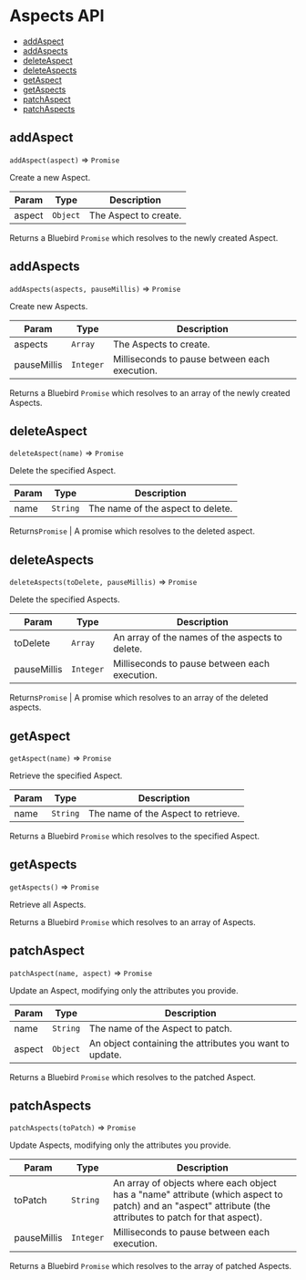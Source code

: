 # Aspects API

- [addAspect](#addaspect)
- [addAspects](#addaspects)
- [deleteAspect](#deleteaspect)
- [deleteAspects](#deleteaspects)
- [getAspect](#getaspect)
- [getAspects](#getaspects)
- [patchAspect](#patchaspect)
- [patchAspects](#patchaspects)


## addAspect
`addAspect(aspect)` => `Promise`

Create a new Aspect.

| Param | Type | Description |
| --- | --- | --- |
| aspect | `Object` | The Aspect to create. |

Returns a Bluebird `Promise` which resolves to the newly created Aspect.


## addAspects
`addAspects(aspects, pauseMillis)` => `Promise`

Create new Aspects.

| Param | Type | Description |
| --- | --- | --- |
| aspects | `Array` | The Aspects to create. |
| pauseMillis | `Integer` | Milliseconds to pause between each execution. |

Returns a Bluebird `Promise` which resolves to an array of the newly created
Aspects.


## deleteAspect
`deleteAspect(name)` => `Promise`

Delete the specified Aspect.

| Param | Type | Description |
| --- | --- | --- |
| name | `String` | The name of the aspect to delete. |

Returns`Promise` | A promise which resolves to the deleted aspect.


## deleteAspects
`deleteAspects(toDelete, pauseMillis)` => `Promise`

Delete the specified Aspects.

| Param | Type | Description |
| --- | --- | --- |
| toDelete | `Array` | An array of the names of the aspects to delete. |
| pauseMillis | `Integer` | Milliseconds to pause between each execution. |

Returns`Promise` | A promise which resolves to an array of the deleted aspects.


## getAspect
`getAspect(name)` => `Promise`

Retrieve the specified Aspect.

| Param | Type | Description |
| --- | --- | --- |
| name | `String` | The name of the Aspect to retrieve. |

Returns a Bluebird `Promise` which resolves to the specified Aspect.


## getAspects
`getAspects()` => `Promise`

Retrieve all Aspects.

Returns a Bluebird `Promise` which resolves to an array of Aspects.


## patchAspect
`patchAspect(name, aspect)` => `Promise`

Update an Aspect, modifying only the attributes you provide.

| Param | Type | Description |
| --- | --- | --- |
| name | `String` | The name of the Aspect to patch. |
| aspect | `Object` | An object containing the attributes you want to update. |

Returns a Bluebird `Promise` which resolves to the patched Aspect.


## patchAspects
`patchAspects(toPatch)` => `Promise`

Update Aspects, modifying only the attributes you provide.

| Param | Type | Description |
| --- | --- | --- |
| toPatch | `String` | An array of objects where each object has a "name" attribute (which aspect to patch) and an "aspect" attribute (the attributes to patch for that aspect). |
| pauseMillis | `Integer` | Milliseconds to pause between each execution. |

Returns a Bluebird `Promise` which resolves to the array of patched Aspects.

